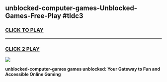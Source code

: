 
## unblocked-computer-games-Unblocked-Games-Free-Play #tldc3
<h3>
<a href="https://us.freeplayer.one?title=unblocked-computer-games&ref=9M">CLICK TO PLAY</a></h3>
<hr>

<h3>
<a href="https://us.freeplayer.one?title=unblocked-computer-games&ref=9M">CLICK 2 PLAY</a>
  
</h3>

<a href="https://us.freeplayer.one?title=unblocked-computer-games&ref=9M"><img src="https://clearcache.store/games.png"></a>


**unblocked-computer-games games unblocked: Your Gateway to Fun and Accessible Online Gaming**
